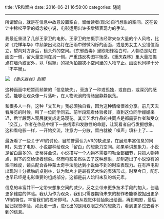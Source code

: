 title: VR和留白
date: 2016-06-21 16:58:00
categories: 随笔

---


所谓留白，就是在信息中故意设置空白，留给读者(观众)自行想象的空间。这在设计中稀松平常的概念被小说，电影运用出许多增强表现力的手法。

<!--more-->

我最近重温了几部王家卫的电影。王家卫的拍摄手法经常夹杂大量的个人风格，比如《花样年华》中频繁出现路灯在细雨中微微闪烁的画面，或是男女主人公错位而立，望向对方身后，镜头外的空间。《东邪西毒》里欧阳锋独白时，人物总是站在画面一侧，留大量空间在另一侧，严重违反构图平衡感。《重庆森林》里大量拍摄点在墙角或窗外，以「偷窥」的视角拍摄狭小空间里的人物举止。画面也同样十分「不平衡」。

![](http://ww4.sinaimg.cn/large/4a41845fjw1f52yfjksupj21hc0u0qcv.jpg)
_《重庆森林》剧照_

这种画面中短暂而频繁的「信息缺失」，营造了一种或孤独，或自由，或深沉的感受。能够让观众像一片落叶，在人物流淌的情绪里静静飘荡。

和很多人一样，这种「文艺片」我必须独自看，因为这种情绪很难分享。前几天去看展览的时候，叫了一位同学同去。前半段观看体验极好，直到这位同学姗姗来迟，后半段两人观展就变成走马观花。其实艺术作品的共同点是都需要作者和受众「交互」，作者在作品中埋下一些线索和发散性的命题，让观看者自行发掘想象。这和看电影一样，一开始交流，注意力一分散，留白就被「噪声」填补上了……

最近看了一些关于VR的讨论，目前普遍认为VR的缺点是，在展现丰富信息的同时，失去了电影、小说那种给观众「留白」的想象力空间。如果单讲想象力，小说是留白最多的。史蒂芬金说，小说描写一个人物不需要勾勒全部细节，只抓人物特点，剩下的交给读者想象。然而电影虽然失去了这种想象，却制造出了小说没有的空间维度，镜头配合各种蒙太奇手法能达到小说做不到的时空表现力。在有声电影出现时十分抵触的卓别林，认为默片才是最有艺术性的表演形式。时至今日，配乐也早已经是电影重要的组成部分。这都是前人始料未及的新元素。

信息的丰富并不一定带来想象空间的减少，反之会带来更多技术手段的加入，创造更多维度的体验。我认为作为观众，我们只需要期待未来的制作者能够挖掘出更多VR的特性，丰富我们的视听即可。人类从视觉体验抽象出绘画，再到电影，最后回归视觉体验，如此走一遭，进化出的是用双眼之外的想象力，看到更多过去看不到的信息。





